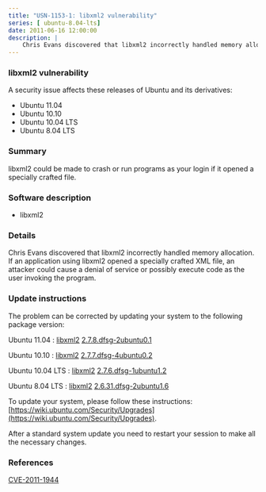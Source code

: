 ```yaml
---
title: "USN-1153-1: libxml2 vulnerability"
series: [ ubuntu-8.04-lts]
date: 2011-06-16 12:00:00
description: |
    Chris Evans discovered that libxml2 incorrectly handled memory allocation. If an application using libxml2 opened a specially crafted XML file, an attacker could cause a denial of service or possibly execute code as the user invoking the program. 
--- 
```

 
 


### libxml2 vulnerability

A security issue affects these releases of Ubuntu and its derivatives:

* Ubuntu 11.04
* Ubuntu 10.10
* Ubuntu 10.04 LTS
* Ubuntu 8.04 LTS

### Summary

libxml2 could be made to crash or run programs as your login if it opened a specially crafted file.

### Software description

* libxml2 

### Details

Chris Evans discovered that libxml2 incorrectly handled memory allocation. If an application using libxml2 opened a specially crafted XML file, an attacker could cause a denial of service or possibly execute code as the user invoking the program. 

### Update instructions

The problem can be corrected by updating your system to the following package version:

Ubuntu 11.04
 : [libxml2](https://launchpad.net/ubuntu/+source/libxml2) <span> [2.7.8.dfsg-2ubuntu0.1](https://launchpad.net/ubuntu/+source/libxml2/2.7.8.dfsg-2ubuntu0.1) </span> 

Ubuntu 10.10
 : [libxml2](https://launchpad.net/ubuntu/+source/libxml2) <span> [2.7.7.dfsg-4ubuntu0.2](https://launchpad.net/ubuntu/+source/libxml2/2.7.7.dfsg-4ubuntu0.2) </span> 

Ubuntu 10.04 LTS
 : [libxml2](https://launchpad.net/ubuntu/+source/libxml2) <span> [2.7.6.dfsg-1ubuntu1.2](https://launchpad.net/ubuntu/+source/libxml2/2.7.6.dfsg-1ubuntu1.2) </span> 

Ubuntu 8.04 LTS
 : [libxml2](https://launchpad.net/ubuntu/+source/libxml2) <span> [2.6.31.dfsg-2ubuntu1.6](https://launchpad.net/ubuntu/+source/libxml2/2.6.31.dfsg-2ubuntu1.6) </span> 

To update your system, please follow these instructions: [https://wiki.ubuntu.com/Security/Upgrades](https://wiki.ubuntu.com/Security/Upgrades).

After a standard system update you need to restart your session to make all the necessary changes. 

### References

 
 [CVE-2011-1944](http://people.ubuntu.com/~ubuntu-security/cve/CVE-2011-1944)
 

